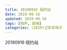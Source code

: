 ```yaml
---
title: 20190916 纽约站
date: 2019-09-16
updated: 2019-09-16
tags: [相声, 高峰]
categories: (2019)己亥年场次
---
```

20190916 纽约站